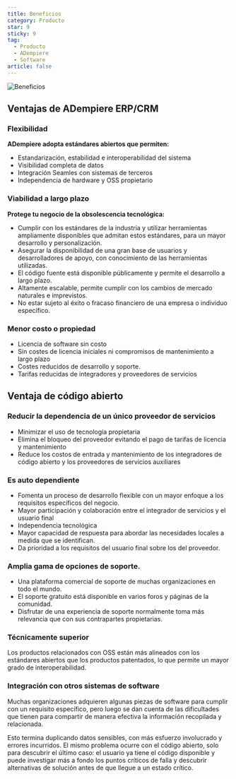 ```yaml
---
title: Beneficios
category: Producto
star: 9
sticky: 9
tag:
  - Producto
  - ADempiere
  - Software
article: false
---
```


![Beneficios](/assets/img/product/benefits.jpg)

## Ventajas de ADempiere ERP/CRM

### Flexibilidad

**ADempiere adopta estándares abiertos que permiten:**

- Estandarización, estabilidad e interoperabilidad del sistema
- Visibilidad completa de datos
- Integración Seamles con sistemas de terceros
- Independencia de hardware y OSS propietario

### Viabilidad a largo plazo

**Protege tu negocio de la obsolescencia tecnológica:**

- Cumplir con los estándares de la industria y utilizar herramientas ampliamente disponibles que admitan estos estándares, para un mayor desarrollo y personalización.
- Asegurar la disponibilidad de una gran base de usuarios y desarrolladores de apoyo, con conocimiento de las herramientas utilizadas.
- El código fuente está disponible públicamente y permite el desarrollo a largo plazo.
- Altamente escalable, permite cumplir con los cambios de mercado naturales e imprevistos.
- No estar sujeto al éxito o fracaso financiero de una empresa o individuo específico.

### Menor costo o propiedad

- Licencia de software sin costo
- Sin costes de licencia iniciales ni compromisos de mantenimiento a largo plazo
- Costes reducidos de desarrollo y soporte.
- Tarifas reducidas de integradores y proveedores de servicios

## Ventaja de código abierto

### Reducir la dependencia de un único proveedor de servicios

- Minimizar el uso de tecnología propietaria
- Elimina el bloqueo del proveedor evitando el pago de tarifas de licencia y mantenimiento
- Reduce los costos de entrada y mantenimiento de los integradores de código abierto y los proveedores de servicios auxiliares

### Es auto dependiente

- Fomenta un proceso de desarrollo flexible con un mayor enfoque a los requisitos específicos del negocio.
- Mayor participación y colaboración entre el integrador de servicios y el usuario final
- Independencia tecnológica
- Mayor capacidad de respuesta para abordar las necesidades locales a medida que se identifican.
- Da prioridad a los requisitos del usuario final sobre los del proveedor.

### Amplia gama de opciones de soporte.

- Una plataforma comercial de soporte de muchas organizaciones en todo el mundo.
- El soporte gratuito está disponible en varios foros y páginas de la comunidad.
- Disfrutar de una experiencia de soporte normalmente toma más relevancia que con sus contrapartes propietarias.

### Técnicamente superior

Los productos relacionados con OSS están más alineados con los estándares abiertos que los productos patentados, lo que permite un mayor grado de interoperabilidad.

### Integración con otros sistemas de software

Muchas organizaciones adquieren algunas piezas de software para cumplir con un requisito específico, pero luego se dan cuenta de las dificultades que tienen para compartir de manera efectiva la información recopilada y relacionada.

Esto termina duplicando datos sensibles, con más esfuerzo involucrado y errores incurridos. El mismo problema ocurre con el código abierto, solo para descubrir el último caso: el usuario ya tiene el código disponible y puede investigar más a fondo los puntos críticos de falla y descubrir alternativas de solución antes de que llegue a un estado crítico.
